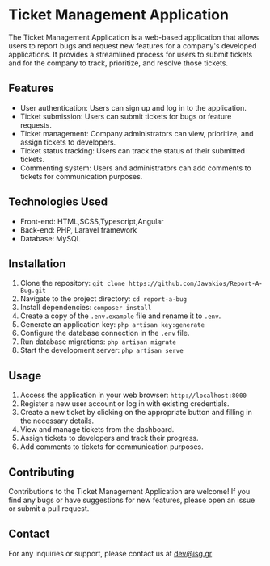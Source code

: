 # Ticket Management Application

The Ticket Management Application is a web-based application that allows users to report bugs and request new features for a company's developed applications. It provides a streamlined process for users to submit tickets and for the company to track, prioritize, and resolve those tickets.

## Features

- User authentication: Users can sign up and log in to the application.
- Ticket submission: Users can submit tickets for bugs or feature requests.
- Ticket management: Company administrators can view, prioritize, and assign tickets to developers.
- Ticket status tracking: Users can track the status of their submitted tickets.
- Commenting system: Users and administrators can add comments to tickets for communication purposes.

## Technologies Used

- Front-end: HTML,SCSS,Typescript,Angular
- Back-end: PHP, Laravel framework
- Database: MySQL

## Installation

1. Clone the repository: `git clone https://github.com/Javakios/Report-A-Bug.git`
2. Navigate to the project directory: `cd report-a-bug`
3. Install dependencies: `composer install`
4. Create a copy of the `.env.example` file and rename it to `.env`.
5. Generate an application key: `php artisan key:generate`
6. Configure the database connection in the `.env` file.
7. Run database migrations: `php artisan migrate`
8. Start the development server: `php artisan serve`

## Usage

1. Access the application in your web browser: `http://localhost:8000`
2. Register a new user account or log in with existing credentials.
3. Create a new ticket by clicking on the appropriate button and filling in the necessary details.
4. View and manage tickets from the dashboard.
5. Assign tickets to developers and track their progress.
6. Add comments to tickets for communication purposes.

## Contributing

Contributions to the Ticket Management Application are welcome! If you find any bugs or have suggestions for new features, please open an issue or submit a pull request.


## Contact

For any inquiries or support, please contact us at dev@isg.gr


